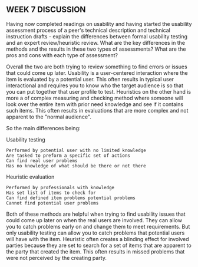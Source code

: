 ## WEEK 7 DISCUSSION

Having now completed readings on usability and having started the usability assessment process of a peer's technical description and technical instruction drafts - explain the differences between formal usability testing and an expert review/heuristic review. What are the key differences in the methods and the results in these two types of assessments? What are the pros and cons with each type of assessment?

  Overall the two are both trying to review something to find errors or issues that could come up later. Usability is a user-centered interaction where the item is evaluated by a potential user. This often results in typical user interactional and requires you to know who the target audience is so that you can put together that user profile to test. Heuristics on the other hand is more a of complex measuring and checking method where someone will look over the entire item with prior need knowledge and see if it contains such items. This often results in evaluations that are more complex and not apparent to the "normal audience".

  So the main differences being:

  Usability testing

    Performed by potential user with no limited knowledge
    Are tasked to preform a specific set of actions
    Can find real user problems
    Has no knowledge of what should be there or not there

  Heuristic evaluation

    Performed by professionals with knowledge
    Has set list of items to check for
    Can find defined item problems potential problems
    Cannot find potential user problems

  Both of these methods are helpful when trying to find usability issues that could come up later on when the real users are involved. They can allow you to catch problems early on and change them to meet requirements. But only usability testing can allow you to catch problems that potential users will have with the item. Heuristic often creates a blinding effect for involved parties because they are set to search for a set of items that are apparent to the party that created the item. This often results in missed problems that were not perceived by the creating party.  
